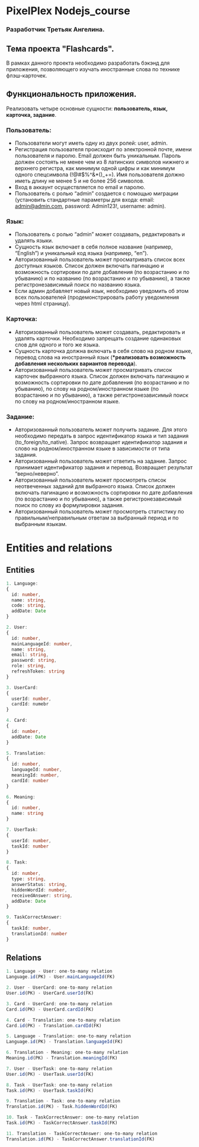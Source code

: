 # PixelPlex Nodejs_course

### Разработчик **Третьяк Ангелина**.

## Тема проекта "Flashсards".

В рамках данного проекта необходимо разработать бэкэнд для приложения, позволяющего изучать иностранные слова по технике флэш-карточек.

## Функциональность приложения.

Реализовать четыре основные сущности: **пользователь, язык, карточка, задание**.

### **Пользователь**:

- Пользователи могут иметь одну из двух ролей: user, admin.
- Регистрация пользователя происходит по электронной почте, имени пользователя и паролю. Email должен быть уникальным. Пароль должен состоять не менее чем из 8 латинских символов нижнего и верхнего регистра, как минимум одной цифры и как минимум одного спецсимвола (!@#$%^&\*()\_+=). Имя пользователя должно иметь длину не менее 5 и не более 256 символов.
- Вход в аккаунт осуществляется по email и паролю.
- Пользователь с ролью “admin” создается с помощью миграции (установить стандартные параметры для входа: email: admin@admin.com, password:
  Admin123!, username: admin).

### **Язык**:

- Пользователь с ролью “admin” может создавать, редактировать и удалять языки.
- Сущность язык включает в себя полное название (например, “English”) и уникальный код языка (например, “en”).
- Авторизованный пользователь может просматривать список всех доступных языков. Список должен включать пагинацию и возможность сортировки по дате добавления (по возрастанию и по убыванию) и по названию (по возрастанию и по убыванию), а также регистронезависимый поиск по названию языка.
- Если админ добавляет новый язык, необходимо уведомить об этом всех пользователей (продемонстрировать работу уведомления через html страницу).

### **Карточка**:

- Авторизованный пользователь может создавать, редактировать и удалять карточки. Необходимо запрещать создание одинаковых слов для одного и того же языка.
- Сущность карточка должна включать в себя слово на родном языке, перевод слова на иностранный язык (**\*реализовать возможность добавления нескольких вариантов перевода**).
- Авторизованный пользователь может просматривать список карточек выбранного языка. Список должен включать пагинацию и возможность сортировки по дате добавления (по возрастанию и по убыванию), по слову на родном/иностранном языке (по возрастанию и по убыванию), а также регистронезависимый поиск по слову на родном/иностранном языке.

### **Задание**:

- Авторизованный пользователь может получить задание. Для этого необходимо передать в запрос идентификатор языка и тип задания (to_foreign/to_native). Запрос возвращает идентификатор задания и слово на родном/иностранном языке в зависимости от типа задания.
- Авторизованный пользователь может ответить на задание. Запрос принимает идентификатор задания и перевод. Возвращает результат “верно/неверно”.
- Авторизованный пользователь может просмотреть список неотвеченных заданий для выбранного языка. Список должен включать пагинацию и возможность сортировки по дате добавления (по возрастанию и по убыванию), а также регистронезависимый поиск по слову из формулировки задания.
- Авторизованный пользователь может просмотреть статистику по правильным/неправильным ответам за выбранный период и по выбранным языкам.

# Entities and relations

## Entities

```TypeScript
1. Language:
{
  id: number,
  name: string,
  code: string,
  addDate: Date
}

2. User:
{
  id: number,
  mainLanguageId: number,
  name: string,
  email: string,
  password: string,
  role: string,
  refreshToken: string
}

3. UserCard:
{
  userId: number,
  cardId: numebr
}

4. Card:
{
  id: number,
  addDate: Date
}

5. Translation:
{
  id: number,
  languageId: number,
  meaningId: number,
  cardId: number
}

6. Meaning:
{
  id: number,
  name: string
}

7. UserTask:
{
  userId: number,
  taskId: number
}

8. Task:
{
  id: number,
  type: string,
  answerStatus: string,
  hiddenWordId: number,
  receivedAnswer: string,
  addDate: Date
}

9. TaskCorrectAnswer:
{
  taskId: number,
  translationId: number
}
```

## Relations

```TypeScript
1. Language - User: one-to-many relation
Language.id(PK) - User.mainLanguageId(FK)

2. User - UserCard: one-to-many relation
User.id(PK) - UserCard.userId(FK)

3. Card - UserCard: one-to-many relation
Card.id(PK) - UserCard.cardId(FK)

4. Card - Translation: one-to-many relation
Card.id(PK) - Translation.cardId(FK)

5. Language - Translation: one-to-many relation
Language.id(PK) - Translation.languageId(FK)

6. Translation - Meaning: one-to-many relation
Meaning.id(PK) - Translation.meaningId(FK)

7. User - UserTask: one-to-many relation
User.id(PK) - UserTask.userId(FK)

8. Task - UserTask: one-to-many relation
Task.id(PK) - UserTask.taskId(FK)

9. Translation - Task: one-to-many relation
Translation.id(PK) - Task.hiddenWordId(FK)

10. Task - TaskCorrectAnswer: one-to-many relation
Task.id(PK) - TaskCorrectAnswer.taskId(FK)

11. Translation - TaskCorrectAnswer: one-to-many relation
Translation.id(PK) - TaskCorrectAnswer.translationId(FK)
```
